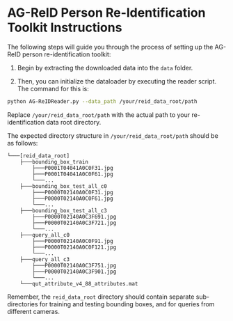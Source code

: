 # AG-ReID Person Re-Identification Toolkit Instructions

The following steps will guide you through the process of setting up the AG-ReID person re-identification toolkit:

1. Begin by extracting the downloaded data into the ``data`` folder.

2. Then, you can initialize the dataloader by executing the reader script. The command for this is:
```bash
python AG-ReIDReader.py --data_path /your/reid_data_root/path
```
   Replace `/your/reid_data_root/path` with the actual path to your re-identification data root directory.

The expected directory structure in `/your/reid_data_root/path` should be as follows:

```
└───[reid_data_root]
    ├───bounding_box_train
        ├───P0001T04041A0C0F31.jpg
        ├───P0001T04041A0C0F61.jpg
        └───...
    ├───bounding_box_test_all_c0
        ├───P0000T02140A0C0F31.jpg
        ├───P0000T02140A0C0F61.jpg
        └───...
    ├───bounding_box_test_all_c3
        ├───P0000T02140A0C3F691.jpg
        ├───P0000T02140A0C3F721.jpg
        └───...
    ├───query_all_c0
        ├───P0000T02140A0C0F91.jpg
        ├───P0000T02140A0C0F121.jpg
        └───...
    ├───query_all_c3
        ├───P0000T02140A0C3F751.jpg
        ├───P0000T02140A0C3F901.jpg
        └───...
    └───qut_attribute_v4_88_attributes.mat
```

Remember, the `reid_data_root` directory should contain separate sub-directories for training and testing bounding boxes, and for queries from different cameras.